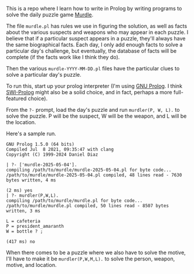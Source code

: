 This is a repo where I learn how to write in Prolog by writing programs to solve the daily puzzle game [Murdle](https://murdle.com).

The file `murdle.pl` has rules we use in figuring the solution, as well as facts about the various suspects and weapons who may appear in each puzzle.  I believe that if a particular suspect appears in a puzzle, they'll always have the same biographical facts.  Each day, I only add enough facts to solve a particular day's challenge, but eventually, the database of facts will be complete (if the facts work like I think they do).

Then the various `murdle-YYYY-MM-DD.pl` files have the particular clues to solve a particular day's puzzle.

To run this, start up your prolog interpreter (I'm using [GNU Prolog](http://gprolog.org/).  I think [SWI-Prolog](https://www.swi-prolog.org/) might also be a solid choice, and in fact, perhaps a more full-featured choice).

From the `?-` prompt, load the day's puzzle and run `murdler(P, W, L).` to solve the puzzle.  P will be the suspect, W will be the weapon, and L will be the location.

Here's a sample run.

```
GNU Prolog 1.5.0 (64 bits)
Compiled Jul  8 2021, 09:35:47 with clang
Copyright (C) 1999-2024 Daniel Diaz

| ?- ['murdle-2025-05-04'].
compiling /path/to/murdle/murdle-2025-05-04.pl for byte code...
/path/to/murdle/murdle-2025-05-04.pl compiled, 48 lines read - 7630 bytes written, 4 ms

(2 ms) yes
| ?- murdler(P,W,L).
compiling /path/to/murdle/murdle.pl for byte code...
/path/to/murdle/murdle.pl compiled, 50 lines read - 8507 bytes written, 3 ms

L = cafeteria
P = president_amaranth
W = bottle ? ;

(417 ms) no
```

When there comes to be a puzzle where we also have to solve the motive, I'll have to make it be `murdler(P,W,M,L).` to solve the person, weapon, motive, and location.
